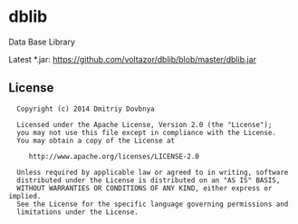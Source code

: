dblib
=====

Data Base Library

Latest *.jar: https://github.com/voltazor/dblib/blob/master/dblib.jar

License
--------

      Copyright (c) 2014 Dmitriy Dovbnya

      Licensed under the Apache License, Version 2.0 (the "License");
      you may not use this file except in compliance with the License.
      You may obtain a copy of the License at

         http://www.apache.org/licenses/LICENSE-2.0

      Unless required by applicable law or agreed to in writing, software
      distributed under the License is distributed on an "AS IS" BASIS,
      WITHOUT WARRANTIES OR CONDITIONS OF ANY KIND, either express or implied.
      See the License for the specific language governing permissions and
      limitations under the License.
